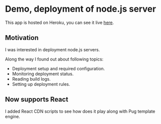 # Demo, deployment of node.js server

This app is hosted on Heroku, you can see it live [here](https://hidden-shelf-52579.herokuapp.com/).

## Motivation

I was interested in deployment node.js servers.

Along the way I found out about following topics:

- Deployment setup and required configuration.
- Monitoring deployment status.
- Reading build logs.
- Setting up deployment rules.

## Now supports React

I added React CDN scripts to see how does it play along with Pug template engine.
